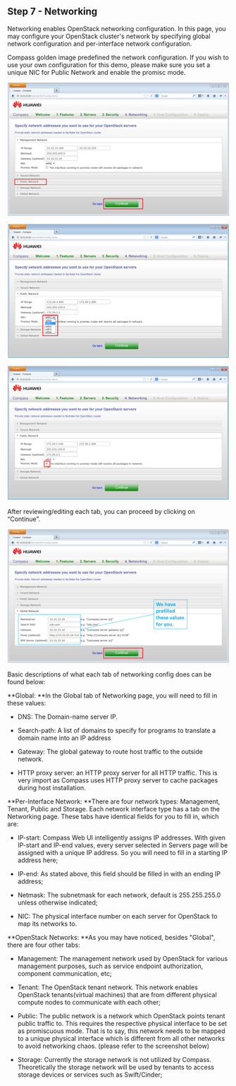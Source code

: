 <h2 id="step-seven">Step 7 - Networking</h2>

Networking enables OpenStack networking configuration. In this page, you may configure your OpenStack cluster's network by specifying global network configuration and per-interface network configuration.

Compass golden image predefined the network configuration. If you wish to use your own configuration for this demo, please make sure you set a unique NIC for Public Network and enable the promisc mode.


![Networking](/img/7_networking.png)

![Public network](/img/7_public_network.png)

![Promisc](/img/7_promisc.png)

After reviewing/editing each tab, you can proceed by clicking on “Continue”.

![Global network](/img/7_global_network.png)

Basic descriptions of what each tab of networking config does can be found below:

**Global: **In the Global tab of Networking page, you will need to fill in these values:

  * DNS: The Domain-name server IP.

  * Search-path: A list of domains to specify for programs to translate a domain name into an IP address

  * Gateway: The global gateway to route host traffic to the outside network. 

  * HTTP proxy server: an HTTP proxy server for all HTTP traffic. This is very import as Compass uses HTTP proxy server to cache packages during host installation.


**Per-Interface Network: **There are four network types: Management, Tenant, Public and Storage. Each network interface type has a tab on the Networking page. These tabs have identical fields for you to fill in, which are:

  * IP-start: Compass Web UI intelligently assigns IP addresses. With given IP-start and IP-end values, every server selected in Servers page will be assigned with a unique IP address. So you will need to fill in a starting IP address here;

  * IP-end: As stated above, this field should be filled in with an ending IP address;

  * Netmask: The subnetmask for each network, default is 255.255.255.0 unless otherwise indicated; 

  * NIC: The physical interface number on each server for OpenStack to map its networks to.


**OpenStack Networks: **As you may have noticed, besides "Global", there are four other tabs:

  * Management: The management network used by OpenStack for various management purposes, such as service endpoint authorization, component communication, etc;

  * Tenant: The OpenStack tenant network. This network enables OpenStack tenants(virtual machines) that are from different physical compute nodes to communicate with each other;

  * Public: The public network is a network which OpenStack points tenant public traffic to. This requires the respective physical interface to be set as promiscuous mode. That is to say, this network needs to be mapped to a unique physical interface which is different from all other networks to avoid networking chaos. (please refer to the screenshot below)

  * Storage: Currently the storage network is not utilized by Compass. Theoretically the storage network will be used by tenants to access storage devices or services such as Swift/Cinder;

